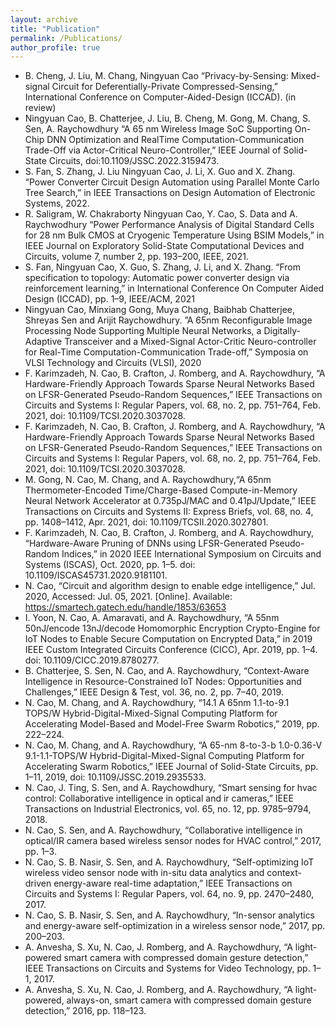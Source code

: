 ```yaml
---
layout: archive
title: "Publication"
permalink: /Publications/
author_profile: true
---
```

* B. Cheng, J. Liu, M. Chang, Ningyuan Cao “Privacy-by-Sensing: Mixed-signal Circuit for Deferentially-Private Compressed-Sensing,” International Conference on Computer-Aided-Design (ICCAD). (in review)
* Ningyuan Cao, B. Chatterjee, J. Liu, B. Cheng, M. Gong, M. Chang, S. Sen, A. Raychowdhury “A 65 nm Wireless Image SoC Supporting On-Chip DNN Optimization and RealTime Computation-Communication Trade-Off via Actor-Critical Neuro-Controller,” IEEE Journal of Solid-State Circuits, doi:10.1109/JSSC.2022.3159473.
* S. Fan, S. Zhang, J. Liu Ningyuan Cao, J. Li, X. Guo and X. Zhang. “Power Converter Circuit Design Automation using Parallel Monte Carlo Tree Search,” in IEEE Transactions on Design Automation of Electronic Systems, 2022.
* R. Saligram, W. Chakraborty Ningyuan Cao, Y. Cao, S. Data and A. Raychwodhury “Power Performance Analysis of Digital Standard Cells for 28 nm Bulk CMOS at Cryogenic Temperature Using BSIM Models,” in IEEE Journal on Exploratory Solid-State Computational Devices and Circuits, volume 7, number 2, pp. 193–200, IEEE, 2021.
* S. Fan, Ningyuan Cao, X. Guo, S. Zhang, J. Li, and X. Zhang. “From specification to topology: Automatic power converter design via reinforcement learning,” in International Conference On Computer Aided Design (ICCAD), pp. 1–9, IEEE/ACM, 2021
* Ningyuan Cao, Minxiang Gong, Muya Chang, Baibhab Chatterjee, Shreyas Sen and Arijit Raychowdhury. ”A 65nm Reconfigurable Image Processing Node Supporting Multiple Neural Networks, a Digitally-Adaptive Transceiver and a Mixed-Signal Actor-Critic Neuro-controller for Real-Time Computation-Communication Trade-off,” Symposia on VLSI Technology and Circuits (VLSI), 2020
* F. Karimzadeh, N. Cao, B. Crafton, J. Romberg, and A. Raychowdhury, “A Hardware-Friendly Approach Towards Sparse Neural Networks Based on LFSR-Generated Pseudo-Random Sequences,” IEEE Transactions on Circuits and Systems I: Regular Papers, vol. 68, no. 2, pp. 751–764, Feb. 2021, doi: 10.1109/TCSI.2020.3037028.
* F. Karimzadeh, N. Cao, B. Crafton, J. Romberg, and A. Raychowdhury, “A Hardware-Friendly Approach Towards Sparse Neural Networks Based on LFSR-Generated Pseudo-Random Sequences,” IEEE Transactions on Circuits and Systems I: Regular Papers, vol. 68, no. 2, pp. 751–764, Feb. 2021, doi: 10.1109/TCSI.2020.3037028.
* M. Gong, N. Cao, M. Chang, and A. Raychowdhury,“A 65nm Thermometer-Encoded Time/Charge-Based Compute-in-Memory Neural Network Accelerator at 0.735pJ/MAC and 0.41pJ/Update,” IEEE Transactions on Circuits and Systems II: Express Briefs, vol. 68, no. 4, pp. 1408–1412, Apr. 2021, doi: 10.1109/TCSII.2020.3027801.
* F. Karimzadeh, N. Cao, B. Crafton, J. Romberg, and A. Raychowdhury, “Hardware-Aware Pruning of DNNs using LFSR-Generated Pseudo-Random Indices,” in 2020 IEEE International Symposium on Circuits and Systems (ISCAS), Oct. 2020, pp. 1–5. doi: 10.1109/ISCAS45731.2020.9181101.
* N. Cao, “Circuit and algorithm design to enable edge intelligence,” Jul. 2020, Accessed: Jul. 05, 2021. [Online]. Available: https://smartech.gatech.edu/handle/1853/63653
* I. Yoon, N. Cao, A. Amaravati, and A. Raychowdhury, “A 55nm 50nJ/encode 13nJ/decode Homomorphic Encryption Crypto-Engine for IoT Nodes to Enable Secure Computation on Encrypted Data,” in 2019 IEEE Custom Integrated Circuits Conference (CICC), Apr. 2019, pp. 1–4. doi: 10.1109/CICC.2019.8780277.
* B. Chatterjee, S. Sen, N. Cao, and A. Raychowdhury, “Context-Aware Intelligence in Resource-Constrained IoT Nodes: Opportunities and Challenges,” IEEE Design & Test, vol. 36, no. 2, pp. 7–40, 2019.
* N. Cao, M. Chang, and A. Raychowdhury, “14.1 A 65nm 1.1-to-9.1 TOPS/W Hybrid-Digital-Mixed-Signal Computing Platform for Accelerating Model-Based and Model-Free Swarm Robotics,” 2019, pp. 222–224.
* N. Cao, M. Chang, and A. Raychowdhury, “A 65-nm 8-to-3-b 1.0-0.36-V 9.1-1.1-TOPS/W Hybrid-Digital-Mixed-Signal Computing Platform for Accelerating Swarm Robotics,” IEEE Journal of Solid-State Circuits, pp. 1–11, 2019, doi: 10.1109/JSSC.2019.2935533.
* N. Cao, J. Ting, S. Sen, and A. Raychowdhury, “Smart sensing for hvac control: Collaborative intelligence in optical and ir cameras,” IEEE Transactions on Industrial Electronics, vol. 65, no. 12, pp. 9785–9794, 2018.
* N. Cao, S. Sen, and A. Raychowdhury, “Collaborative intelligence in optical/IR camera based wireless sensor nodes for HVAC control,” 2017, pp. 1–3.
* N. Cao, S. B. Nasir, S. Sen, and A. Raychowdhury, “Self-optimizing IoT wireless video sensor node with in-situ data analytics and context-driven energy-aware real-time adaptation,” IEEE Transactions on Circuits and Systems I: Regular Papers, vol. 64, no. 9, pp. 2470–2480, 2017.
* N. Cao, S. B. Nasir, S. Sen, and A. Raychowdhury, “In-sensor analytics and energy-aware self-optimization in a wireless sensor node,” 2017, pp. 200–203.
* A. Anvesha, S. Xu, N. Cao, J. Romberg, and A. Raychowdhury, “A light-powered smart camera with compressed domain gesture detection,” IEEE Transactions on Circuits and Systems for Video Technology, pp. 1–1, 2017.
* A. Anvesha, S. Xu, N. Cao, J. Romberg, and A. Raychowdhury, “A light-powered, always-on, smart camera with compressed domain gesture detection,” 2016, pp. 118–123.

